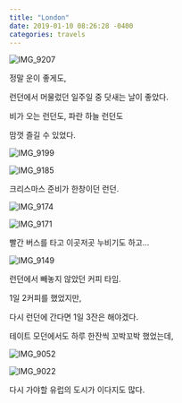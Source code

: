 ```yaml
---
title: "London"
date: 2019-01-10 08:26:28 -0400
categories: travels
---
```



![IMG_9207](https://user-images.githubusercontent.com/49894861/64508754-25015c00-d319-11e9-9e32-84cadb672400.JPG)

정말 운이 좋게도, 

런던에서 머물렀던 일주일 중 닷새는 날이 좋았다.

비가 오는 런던도, 파란 하늘 런던도

맘껏 즐길 수 있었다.



![IMG_9199](https://user-images.githubusercontent.com/49894861/64508755-25015c00-d319-11e9-93f7-4f6d12af4fed.JPG)




![IMG_9185](https://user-images.githubusercontent.com/49894861/64508757-25015c00-d319-11e9-99b4-f202e391ee7c.JPG)


크리스마스 준비가 한창이던 런던.


![IMG_9174](https://user-images.githubusercontent.com/49894861/64508759-2599f280-d319-11e9-8d76-1f9dcfb545bc.JPG)




![IMG_9171](https://user-images.githubusercontent.com/49894861/64508761-2599f280-d319-11e9-9bc0-a2deabc19f0a.JPG)



빨간 버스를 타고 이곳저곳 누비기도 하고...



![IMG_9149](https://user-images.githubusercontent.com/49894861/64508762-2599f280-d319-11e9-96e7-98da5a7335e1.JPG)


런던에서 빼놓지 않았던 커피 타임.

1일 2커피를 했었지만,
 
다시 런던에 간다면 1일 3잔은 해야겠다.



테이트 모던에서도 하루 한잔씩 꼬박꼬박 했었는데,


 
![IMG_9052](https://user-images.githubusercontent.com/49894861/64508763-2599f280-d319-11e9-8a9d-28c2dc5bcc43.JPG)



![IMG_9022](https://user-images.githubusercontent.com/49894861/64508766-26328900-d319-11e9-8b2a-00e2dcbc2a39.jpeg)



다시 가야할 유럽의 도시가 이다지도 많다.
